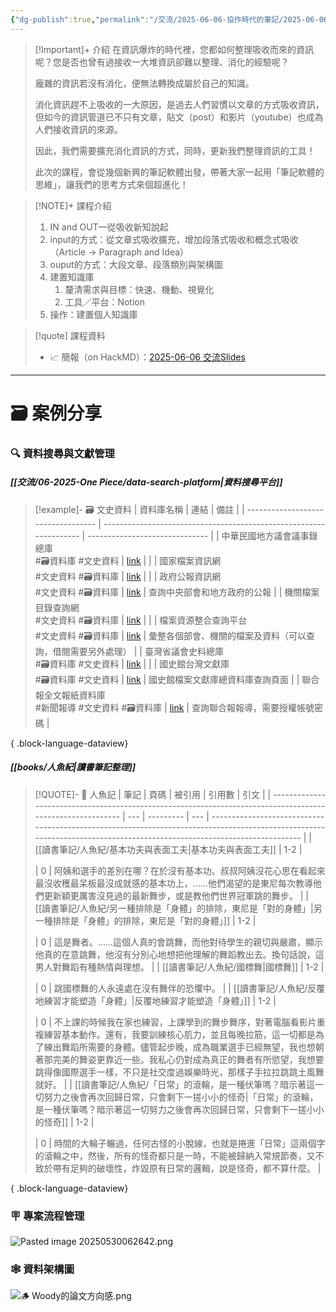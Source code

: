 ```yaml
---
{"dg-publish":true,"permalink":"/交流/2025-06-06-協作時代的筆記/2025-06-06 協作時代下的筆記軟體/","title":"協作時代下的筆記軟體","tags":["🎯學習歷程檔案","📝數位工具交流beta","self_learing","📋我的專案"],"noteIcon":"3","created":"2025-05-06T02:14:03.768+08:00","updated":"2025-06-18T14:29:44.050+08:00"}
---
```




> [!Important]+ 介紹
> 在資訊爆炸的時代裡，您都如何整理吸收而來的資訊呢？您是否也曾有過接收一大堆資訊卻難以整理、消化的經驗呢？
> 
> 龐雜的資訊若沒有消化，便無法轉換成屬於自己的知識。
> 
> 消化資訊趕不上吸收的一大原因，是過去人們習慣以文章的方式吸收資訊，但如今的資訊管道已不只有文章，貼文（post）和影片（youtube）也成為人們接收資訊的來源。
> 
> 因此，我們需要擴充消化資訊的方式，同時，更新我們整理資訊的工具！
> 
> 此次的課程，會從幾個新興的筆記軟體出發，帶著大家一起用「筆記軟體的思維」，讓我們的思考方式來個超進化！


> [!NOTE]+ 課程介紹
>  1. IN and OUT––從吸收新知說起
> 	 1. input的方式：從文章式吸收擴充，增加段落式吸收和概念式吸收（Article → Paragraph and Idea）
> 	 2. ouput的方式：大段文章、段落類別與架構圖
>  2. 建置知識庫
> 	  1. 釐清需求與目標：快速、機動、視覺化
> 	  2. 工具／平台：Notion
>  3. 操作：建置個人知識庫



> [!quote] 課程資料
> - 📈 簡報（on HackMD）：[2025-06-06 交流Slides](https://hackmd.io/@tree10zi23/20250606交流slides)

---


# 🗃️ 案例分享

### 🔍 資料搜尋與文獻管理

##### [[交流/06-2025-One Piece/data-search-platform\|資料搜尋平台]]

> [!example]- 🗃️ 文史資料
>  | 資料庫名稱                              | 連結                                                                 | 備註                             |
> | ---------------------------------- | ------------------------------------------------------------------ | ------------------------------ |
> | 中華民國地方議會議事錄總庫<br> #🗃️資料庫 #文史資料    | [link](https://journal.th.gov.tw)                                  |                                |
> | 國家檔案資訊網<br> #文史資料 #🗃️資料庫          | [link](https://aa.archives.gov.tw/Home/Index)                      |                                |
> | 政府公報資訊網<br> #文史資料 #🗃️資料庫          | [link](https://gaz.ncl.edu.tw/index.jsp)                           | 查詢中央部會和地方政府的公報                 |
> | 機關檔案目錄查詢網<br> #文史資料 #🗃️資料庫        | [link](https://near.archives.gov.tw/home)                          |                                |
> | 檔案資源整合查詢平台<br> #文史資料 #🗃️資料庫       | [link](https://across.archives.gov.tw/naahyint/search.jsp)         | 彙整各個部會、機關的檔案及資料（可以查詢，借閱需要另外處理） |
> | 臺灣省議會史料總庫<br> #🗃️資料庫 #文史資料        | [link](https://drtpa.th.gov.tw)                                    |                                |
> | 國史館台灣文獻庫<br> #🗃️資料庫 #文史資料         | [link](https://www.th.gov.tw/new_site/01archives/01file_archives/) | 國史館檔案文獻庫總資料庫查詢頁面               |
> | 聯合報全文報紙資料庫<br> #新聞報導 #文史資料 #🗃️資料庫 | [link](https://udndata.com/ndapp/Index?cp=udn)                     | 查詢聯合報報導，需要授權帳號密碼               |
> 
{ .block-language-dataview}

##### [[books/人魚紀\|讀書筆記整理]]

> [!QUOTE]- 📕 人魚記
>  | 筆記                                                                                                         | 頁碼  | 被引用       | 引用數 | 引文                                                                                                                                                                     |
> | ---------------------------------------------------------------------------------------------------------- | --- | --------- | --- | ---------------------------------------------------------------------------------------------------------------------------------------------------------------------- |
> | [[讀書筆記/人魚紀/基本功夫與表面工夫\|基本功夫與表面工夫]]                                                                       | 1-2 | <ul></ul> | 0   | 阿姨和選手的差別在哪？在於沒有基本功。叔叔阿姨沒花心思在看起來最沒收穫最呆板最沒成就感的基本功上，……他們渴望的是東尼每次教導他們更新穎更厲害沒見過的最新舞步，或是教他們世界冠軍跳的舞步。                                                                         |
> | [[讀書筆記/人魚紀/另一種排除是「身體」的排除，東尼是「對的身體」\|另一種排除是「身體」的排除，東尼是「對的身體」]]                                           | 1-2 | <ul></ul> | 0   | 這是舞者。……這個人真的會跳舞，而他對待學生的親切與嚴肅，顯示他真的在意跳舞，他沒有分別心地想把他理解的舞蹈教出去。換句話說，這男人對舞蹈有種熱情與理想。                                                                                          |
> | [[讀書筆記/人魚紀/國標舞\|國標舞]]                                                                                   | 1-2 | <ul></ul> | 0   | 跳國標舞的人永遠處在沒有舞伴的恐懼中。                                                                                                                                                    |
> | [[讀書筆記/人魚紀/反覆地練習才能塑造「身體」\|反覆地練習才能塑造「身體」]]                                                               | 1-2 | <ul></ul> | 0   | 不上課的時候我在家也練習，上課學到的舞步舞序，對著電腦看影片重複練習基本動作。還有，我要訓練核心肌力，並且每晚拉筋，這一切都是為了練出舞蹈所需要的身體。儘管起步晚，成為職業選手已經無望，我也想朝著那完美的舞姿更靠近一些。我私心仍對成為真正的舞者有所慾望，我想要跳得像國際選手一樣，不只是社交度過娛樂時光，那樣子手拉拉跳跳土風舞就好。 |
> | [[讀書筆記/人魚紀/「日常」的滾輪，是一種伏筆嗎？暗示著這一切努力之後會再次回歸日常，只會剩下一搓小小的怪奇\|「日常」的滾輪，是一種伏筆嗎？暗示著這一切努力之後會再次回歸日常，只會剩下一搓小小的怪奇]] | 1-2 | <ul></ul> | 0   | 時間的大輪子輾過，任何古怪的小脫線，也就是捲進「日常」這兩個字的滾輪之中，然後，所有的怪奇都只是一時，不能被歸納入常規節奏，又不致於帶有足夠的破壞性，炸毀原有日常的邏輯，說是怪奇，都不算什麼。                                                                       |
> 
{ .block-language-dataview}

### 🪧 專案流程管理

![Pasted image 20250530062642.png](/img/user/%E4%BA%A4%E6%B5%81/2025-06-06-%E5%8D%94%E4%BD%9C%E6%99%82%E4%BB%A3%E7%9A%84%E7%AD%86%E8%A8%98/Pasted%20image%2020250530062642.png)

### 🕸️ 資料架構圖

![🪵 Woody的論文方向感.png](/img/user/ignore/img/%F0%9F%AA%B5%20Woody%E7%9A%84%E8%AB%96%E6%96%87%E6%96%B9%E5%90%91%E6%84%9F.png)




